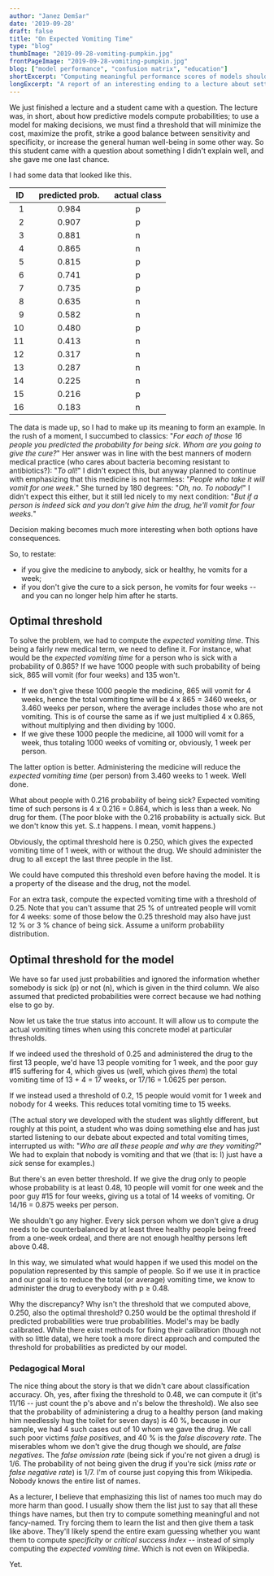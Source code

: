 ```yaml
---
author: "Janez Demšar"
date: '2019-09-28'
draft: false
title: "On Expected Vomiting Time"
type: "blog"
thumbImage: "2019-09-28-vomiting-pumpkin.jpg"
frontPageImage: "2019-09-28-vomiting-pumpkin.jpg"
blog: ["model performance", "confusion matrix", "education"]
shortExcerpt: "Computing meaningful performance scores of models should be creative"
longExcerpt: "A report of an interesting ending to a lecture about setting probability thresholds for predictive models"
---
```


We just finished a lecture and a student came with a question. The lecture was, in short, about how predictive models compute probabilities; to use a model for making decisions, we must find a threshold that will minimize the cost, maximize the profit, strike a good balance between sensitivity and specificity, or increase the general human well-being in some other way. So this student came with a question about something I didn't explain well, and she gave me one last chance.

I had some data that looked like this.

| ID  | &nbsp;&nbsp;&nbsp;predicted prob.&nbsp;&nbsp;&nbsp; | аctual class |
| --: | :----------------------: | :----------: | 
|  1  | 0.984                   | p            |
|  2  | 0.907                   | p            |
|  3  | 0.881                   | n            |
|  4  | 0.865                   | n            |
|  5  | 0.815                   | p            |
|  6  | 0.741                   | p            |
|  7  | 0.735                   | p            |
|  8  | 0.635                   | n            |
|  9  | 0.582                   | n            |
| 10  | 0.480                   | p            |
| 11  | 0.413                   | n            |
| 12  | 0.317                   | n            |
| 13  | 0.287                   | n            |
| 14  | 0.225                   | n            |
| 15  | 0.216                   | p            |
| 16  | 0.183                   | n            |


The data is made up, so I had to make up its meaning to form an example. In the rush of a moment, I succumbed to classics: "*For each of those 16 people you predicted the probability for being sick. Whom are you going to give the cure?*" Her answer was in line with the best manners of modern medical practice (who cares about bacteria becoming resistant to antibiotics?): "*To all!*" I didn't expect this, but anyway planned to continue with emphasizing that this medicine is not harmless: "*People who take it will vomit for one week.*" She turned by 180 degrees: "*Oh, no. To nobody!*" I didn't expect this either, but it still led nicely to my next condition: "*But if a person is indeed sick and you don't give him the drug, he'll vomit for four weeks.*"

Decision making becomes much more interesting when both options have consequences.

So, to restate:

- if you give the medicine to anybody, sick or healthy, he vomits for a week; 
- if you don't give the cure to a sick person, he vomits for four weeks -- and you can no longer help him after he starts.


## Optimal threshold

To solve the problem, we had to compute the *expected vomiting time*. This being a fairly new medical term, we need to define it. For instance, what would be the *expected vomiting time* for a person who is sick with a probability of 0.865? If we have 1000 people with such probability of being sick, 865 will vomit (for four weeks) and 135 won't.

- If we don't give these 1000 people the medicine, 865 will vomit for 4 weeks, hence the total vomiting time will be 4 x 865 = 3460 weeks, or 3.460 weeks per person, where the average includes those who are not vomiting. This is of course the same as if we just multiplied 4 x 0.865, without multiplying and then dividing by 1000.
- If we give these 1000 people the medicine, all 1000 will vomit for a week, thus totaling 1000 weeks of vomiting or, obviously, 1 week per person.

The latter option is better. Administering the medicine will reduce the *expected vomiting time* (per person) from 3.460 weeks to 1 week. Well done.

What about people with 0.216 probability of being sick? Expected vomiting time of such persons is 4 x 0.216 = 0.864, which is less than a week. No drug for them. (The poor bloke with the 0.216 probability is actually sick. But we don't know this yet. S..t happens. I mean, vomit happens.)

Obviously, the optimal threshold here is 0.250, which gives the expected vomiting time of 1 week, with or without the drug. We should administer the drug to all except the last three people in the list.

We could have computed this threshold even before having the model. It is a property of the disease and the drug, not the model.

For an extra task, compute the expected vomiting time with a threshold of 0.25. Note that you can't assume that 25&nbsp;% of untreated people will vomit for 4 weeks: some of those below the 0.25 threshold may also have just 12&nbsp;% or 3&nbsp;% chance of being sick. Assume a uniform probability distribution.


## Optimal threshold for the model

We have so far used just probabilities and ignored the information whether somebody is sick (p) or not (n), which is given in the third column. We also assumed that predicted probabilities were correct because we had nothing else to go by.

Now let us take the true status into account. It will allow us to compute the actual vomiting times when using this concrete model at particular thresholds.

If we indeed used the threshold of 0.25 and administered the drug to the first 13 people, we'd have 13 people vomiting for 1 week, and the poor guy #15 suffering for 4, which gives us (well, which gives *them*) the total vomiting time of 13 + 4 = 17 weeks, or 17/16 = 1.0625 per person.

If we instead used a threshold of 0.2, 15 people would vomit for 1 week and nobody for 4 weeks. This reduces total vomiting time to 15 weeks.

(The actual story we developed with the student was slightly different, but roughly at this point, a student who was doing something else and has just started listening to our debate about expected and total vomiting times, interrupted us with: "*Who are all these people and why are they vomiting?*" We had to explain that nobody is vomiting and that we (that is: I) just have a *sick* sense for examples.)

But there's an even better threshold. If we give the drug only to people whose probability is at least 0.48, 10 people will vomit for one week and the poor guy #15 for four weeks, giving us a total of 14 weeks of vomiting. Or 14/16 = 0.875 weeks per person.

We shouldn't go any higher. Every sick person whom we don't give a drug needs to be counterbalanced by at least three healthy people being freed from a one-week ordeal, and there are not enough healthy persons left above 0.48.

In this way, we simulated what would happen if we used this model on the population represented by this sample of people. So if we use it in practice and our goal is to reduce the total (or average) vomiting time, we know to administer the drug to everybody with p &ge; 0.48.

Why the discrepancy? Why isn't the threshold that we computed above, 0.250, also the optimal threshold? 0.250 would be the optimal threshold if predicted probabilities were true probabilities. Model's may be badly calibrated. While there exist methods for fixing their calibration (though not with so little data), we here took a more direct approach and computed the threshold for probabilities as predicted by our model.

### Pedagogical Moral

The nice thing about the story is that we didn't care about classification accuracy. Oh, yes, after fixing the threshold to 0.48, we can compute it (it's 11/16 -- just count the p's above and n's below the threshold). We also see that the probability of administering a drug to a healthy person (and making him needlessly hug the toilet for seven days) is 40&nbsp;%, because in our sample, we had 4 such cases out of 10 whom we gave the drug. We call such poor victims *false positives*, and 40 % is the *false discovery rate*. The miserables whom we don't give the drug though we should, are *false negatives*. The *false omission rate* (being sick if you're not given a drug) is 1/6. The probability of not being given the drug if you're sick (*miss rate* or *false negative rate*) is 1/7. I'm of course just copying this from Wikipedia. Nobody knows the entire list of names.

As a lecturer, I believe that emphasizing this list of names too much may do more harm than good. I usually show them the list just to say that all these things have names, but then try to compute something meaningful and not fancy-named. Try forcing them to learn the list and then give them a task like above. They'll likely spend the entire exam guessing whether you want them to compute *specificity* or *critical success index* -- instead of simply computing the *expected vomiting time*. Which is not even on Wikipedia.

Yet.